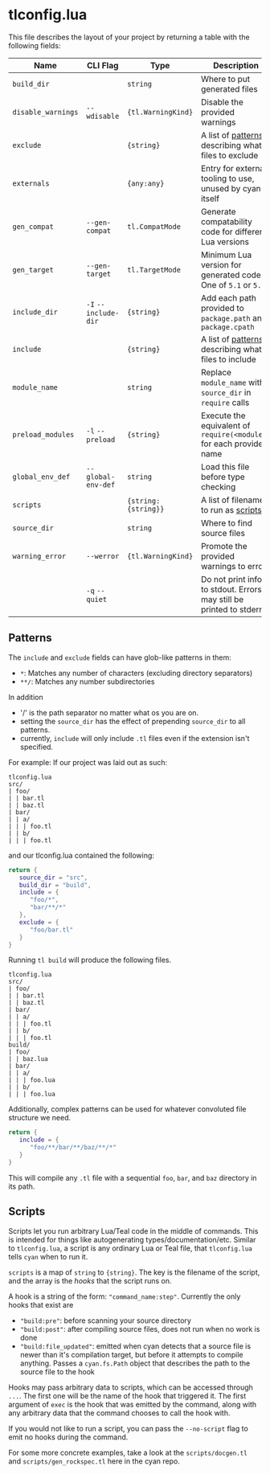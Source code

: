 # tlconfig.lua

This file describes the layout of your project by returning a table with the following fields:

| Name               | CLI Flag             | Type                | Description |
| ------------------ | -------------------- | ------------------- | ----------- |
| `build_dir`        |                      | `string`            | Where to put generated files |
| `disable_warnings` | `--wdisable`         | `{tl.WarningKind}`  | Disable the provided warnings |
| `exclude`          |                      | `{string}`          | A list of [patterns](#Patterns) describing what files to exclude |
| `externals`        |                      | `{any:any}`         | Entry for external tooling to use, unused by cyan itself |
| `gen_compat`       | `--gen-compat`       | `tl.CompatMode`     | Generate compatability code for different Lua versions |
| `gen_target`       | `--gen-target`       | `tl.TargetMode`     | Minimum Lua version for generated code. One of `5.1` or `5.3` |
| `include_dir`      | `-I` `--include-dir` | `{string}`          | Add each path provided to `package.path` and `package.cpath` |
| `include`          |                      | `{string}`          | A list of [patterns](#Patterns) describing what files to include |
| `module_name`      |                      | `string`            | Replace `module_name` with `source_dir` in `require` calls |
| `preload_modules`  | `-l` `--preload`     | `{string}`          | Execute the equivalent of `require(<module>)` for each provided name |
| `global_env_def`   | `--global-env-def`   | `string`            | Load this file before type checking |
| `scripts`          |                      | `{string:{string}}` | A list of filenames to run as [scripts](#Scripts) |
| `source_dir`       |                      | `string`            | Where to find source files |
| `warning_error`    | `--werror`           | `{tl.WarningKind}`  | Promote the provided warnings to errors |
|                    | `-q` `--quiet`       |                     | Do not print info to stdout. Errors may still be printed to stderr |

## Patterns

The `include` and `exclude` fields can have glob-like patterns in them:
- `*`: Matches any number of characters (excluding directory separators)
- `**/`: Matches any number subdirectories

In addition
- '/' is the path separator no matter what os you are on.
- setting the `source_dir` has the effect of prepending `source_dir` to all patterns.
- currently, `include` will only include `.tl` files even if the extension isn't specified.

For example:
If our project was laid out as such:
```
tlconfig.lua
src/
| foo/
| | bar.tl
| | baz.tl
| bar/
| | a/
| | | foo.tl
| | b/
| | | foo.tl
```

and our tlconfig.lua contained the following:
```lua
return {
   source_dir = "src",
   build_dir = "build",
   include = {
      "foo/*",
      "bar/**/*"
   },
   exclude = {
      "foo/bar.tl"
   }
}
```

Running `tl build` will produce the following files.
```
tlconfig.lua
src/
| foo/
| | bar.tl
| | baz.tl
| bar/
| | a/
| | | foo.tl
| | b/
| | | foo.tl
build/
| foo/
| | baz.lua
| bar/
| | a/
| | | foo.lua
| | b/
| | | foo.lua
```

Additionally, complex patterns can be used for whatever convoluted file structure we need.
```lua
return {
   include = {
      "foo/**/bar/**/baz/**/*"
   }
}
```
This will compile any `.tl` file with a sequential `foo`, `bar`, and `baz` directory in its path.

## Scripts

Scripts let you run arbitrary Lua/Teal code in the middle of commands. This is intended for things like autogenerating types/documentation/etc. Similar to `tlconfig.lua`, a script is any ordinary Lua or Teal file, that `tlconfig.lua` tells `cyan` when to run it.

`scripts` is a map of `string` to `{string}`. The key is the filename of the script, and the array is the _hooks_ that the script runs on.

A hook is a string of the form:
`"command_name:step"`. Currently the only hooks that exist are
 - `"build:pre"`: before scanning your source directory
 - `"build:post"`: after compiling source files, does not run when no work is done
 - `"build:file_updated"`: emitted when cyan detects that a source file is newer than it's compilation target, but before it attempts to compile anything. Passes a `cyan.fs.Path` object that describes the path to the source file to the hook

Hooks may pass arbitrary data to scripts, which can be accessed through `...`. The first one will be the name of the hook that triggered it.
The first argument of `exec` is the hook that was emitted by the command, along with any arbitrary data that the command chooses to call the hook with.

If you would not like to run a script, you can pass the `--no-script` flag to emit no hooks during the command.

For some more concrete examples, take a look at the `scripts/docgen.tl` and `scripts/gen_rockspec.tl` here in the cyan repo.

